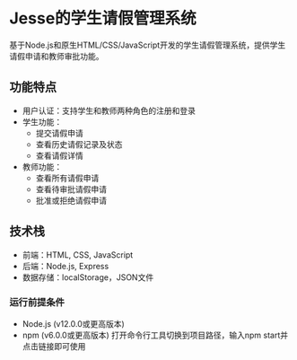 # Jesse的学生请假管理系统

基于Node.js和原生HTML/CSS/JavaScript开发的学生请假管理系统，提供学生请假申请和教师审批功能。

## 功能特点

- 用户认证：支持学生和教师两种角色的注册和登录
- 学生功能：
  - 提交请假申请
  - 查看历史请假记录及状态
  - 查看请假详情
- 教师功能：
  - 查看所有请假申请
  - 查看待审批请假申请
  - 批准或拒绝请假申请
 
## 技术栈

- 前端：HTML, CSS, JavaScript
- 后端：Node.js, Express
- 数据存储：localStorage，JSON文件

### 运行前提条件

- Node.js (v12.0.0或更高版本)
- npm (v6.0.0或更高版本)
打开命令行工具切换到项目路径，输入npm start并点击链接即可使用
